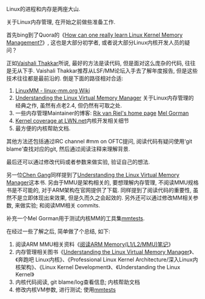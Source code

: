 Linux的进程和内存是两座大山. 

关于Linux内存管理, 在开始之前做些准备工作. 

首先bing到了Quora的《[How can one really learn Linux Kernel Memory Management?](https://www.quora.com/How-can-one-really-learn-Linux-Kernel-Memory-Management)》, 这也是大部分初学者, 或者说大部分Linux内核开发人员的疑问？

正如[Vaishali Thakkar](https://www.quora.com/profile/Vaishali-Thakkar-1)所说, 最好的方法是读代码, 但是面对这么庞杂的代码, 往往是无从下手. Vaishali Thakkar推荐从LSF/MM论坛入手去了解年度报告, 但是这些技术往往都是最前沿的. 倒是下面的路径相对合适: 

1. [LinuxMM - linux-mm.org Wiki](http://linux-mm.org/)
2. [Understanding the Linux Virtual Memory Manager](https://www.kernel.org/doc/gorman/) 关于Linux内存管理的经典之作, 虽然有点老2.4, 但仍然有可取之处. 
3. 一些内存管理Maintainer的博客: [Rik van Riel's home page](http://surriel.com/blog/1) [Mel Gorman](http://www.csn.ul.ie/~mel/blog/)
4. [Kernel coverage at LWN.net](https://lwn.net/Kernel/)内核开发相关细节
5. 最方便的内核帮助文档. 

其他方法还包括通过IRC channel #mm on OFTC提问, 阅读代码有疑问使用‘git blame’查找对应的git, 然后通过阅读注释来理解背景. 

最后还可以通过修改代码或者参数来做实验, 验证自己的想法. 

另一位[Chen Gang](https://www.quora.com/profile/Chen-Gang-2)同样提到了[Understanding the Linux Virtual Memory Manager](https://www.kernel.org/doc/gorman/)这本书. 另由于MMU是架构相关的, 要想理解内存管理, 不阅读MMU规格书是不可能的, 对于ARM架构在官网提供了下载. 同样提到了阅读代码的重要性, 虽然不是立即体现出来效果, 但是久而久之会起效的. 另外还可以通过修改MM相关参数, 来做实验; 和阅读MM相关 commits. 

补充一个Mel Gorman用于测试内核MM的工具集[mmtests](https://github.com/gormanm/mmtests). 

在经过一些了解之后, 简单做了个总结, 如下: 

1. 阅读ARM MMU相关资料《[阅读ARM Memory(L1/L2/MMU)笔记](http://www.cnblogs.com/arnoldlu/p/7883663.html)》
2. 内存管理相关图书《[Understanding the Linux Virtual Memory Manager](https://www.kernel.org/doc/gorman/)》、《奔跑吧 Linux内核》、《Professional Linux Kernel Architecture/深入Linux内核架构》、《Linux Kernel Development》、《Understanding the Linux Kernel》
3. 内核代码阅读, git blame/log查看信息; 内核帮助文档
4. 修改内核VM参数, 进行测试; 使用[mmtests](https://github.com/gormanm/mmtests)